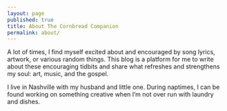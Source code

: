 ```yaml
---
layout: page
published: true
title: About The Cornbread Companion
permalink: about/
---
```

A lot of times, I find myself excited about and encouraged by song lyrics, artwork, or various random things. This blog is a platform for me to write about these encouraging tidbits and share what refreshes and strengthens my soul: art, music, and the gospel.

I live in Nashville with my husband and little one. During naptimes, I can be found working on something creative when I’m not over run with laundry and dishes.
